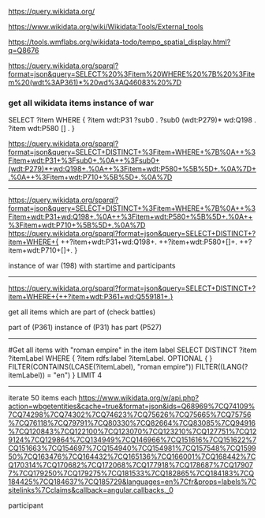 https://query.wikidata.org/

https://www.wikidata.org/wiki/Wikidata:Tools/External_tools

https://tools.wmflabs.org/wikidata-todo/tempo_spatial_display.html?q=Q8676

https://query.wikidata.org/sparql?format=json&query=SELECT%20%3Fitem%20WHERE%20%7B%20%3Fitem%20(wdt%3AP361)*%20wd%3AQ46083%20%7D


### get all wikidata items instance of war
SELECT ?item WHERE {
  ?item wdt:P31 ?sub0 .
  ?sub0 (wdt:P279)* wd:Q198 .
  ?item wdt:P580 [] .
}

https://query.wikidata.org/sparql?format=json&query=SELECT+DISTINCT+%3Fitem+WHERE+%7B%0A++%3Fitem+wdt:P31+%3Fsub0+.%0A++%3Fsub0+(wdt:P279)*+wd:Q198+.%0A++%3Fitem+wdt:P580+%5B%5D+.%0A%7D+.%0A++%3Fitem+wdt:P710+%5B%5D+.%0A%7D

---

https://query.wikidata.org/sparql?format=json&query=SELECT+DISTINCT+%3Fitem+WHERE+%7B%0A++%3Fitem+wdt:P31+wd:Q198+.%0A++%3Fitem+wdt:P580+%5B%5D+.%0A++%3Fitem+wdt:P710+%5B%5D+.%0A%7D
https://query.wikidata.org/sparql?format=json&query=SELECT+DISTINCT+?item+WHERE+{
++?item+wdt:P31+wd:Q198+.
++?item+wdt:P580+[]+.
++?item+wdt:P710+[]+.
}

instance of war (198) with startime and participants 

___

https://query.wikidata.org/sparql?format=json&query=SELECT+DISTINCT+?item+WHERE+{++?item+wdt:P361+wd:Q559181+.}

get all items which are part of (check battles)

part of (P361)
instance of (P31)
has part (P527)

---

#Get all items with "roman empire" in the item label
SELECT DISTINCT ?item ?itemLabel WHERE {
  ?item rdfs:label ?itemLabel.
  OPTIONAL {  }
  FILTER(CONTAINS(LCASE(?itemLabel), "roman empire"))
  FILTER((LANG(?itemLabel)) = "en")
}
LIMIT 4

---

iterate 50 items each
https://www.wikidata.org/w/api.php?action=wbgetentities&cache=true&format=json&ids=Q68969%7CQ74109%7CQ74298%7CQ74302%7CQ74623%7CQ75626%7CQ75665%7CQ75756%7CQ76118%7CQ79791%7CQ80330%7CQ82664%7CQ83085%7CQ94916%7CQ120843%7CQ122100%7CQ123070%7CQ123210%7CQ127751%7CQ129124%7CQ129864%7CQ134949%7CQ146966%7CQ151616%7CQ151622%7CQ151663%7CQ154697%7CQ154940%7CQ154981%7CQ157548%7CQ159950%7CQ163476%7CQ164432%7CQ165136%7CQ166001%7CQ168442%7CQ170314%7CQ170682%7CQ172068%7CQ177918%7CQ178687%7CQ179077%7CQ179250%7CQ179275%7CQ181533%7CQ182865%7CQ184183%7CQ184425%7CQ184637%7CQ185729&languages=en%7Cfr&props=labels%7Csitelinks%7Cclaims&callback=angular.callbacks._0

participant
